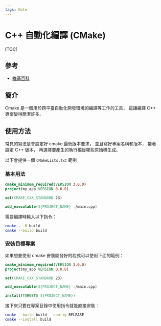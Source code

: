 ```yaml
---
tags: Note
---
```


# C++ 自動化編譯 (CMake)

[TOC]

## 參考

- [維基百科](https://zh.wikibooks.org/zh-tw/CMake_%E5%85%A5%E9%96%80/%E5%9F%BA%E6%9C%AC%E8%AA%9E%E6%B3%95)

## 簡介

Cmake 是一個用於跨平臺自動化開發環境的編譯等工作的工具，
這讓編譯 C++ 專案變得簡潔許多。

## 使用方法

常見的寫法是會設定好 cmake 最低版本要求，
並且寫好專案名稱和版本，
接著設定 C++ 版本，
再選擇要產生的執行檔從哪些原始碼生成。

以下會提供一個 `CMakeLists.txt` 範例

### 基本用法

```cmake
cmake_minimum_required(VERSION 3.0.0)
project(my_app VERSION 0.0.0)

set(CMAKE_CXX_STANDARD 23)

add_executable(${PROJECT_NAME} ./main.cpp)
```

需要編譯時輸入以下指令：

```bash
cmake . -B build
cmake --build build
```

### 安裝目標專案

如果想要使用 cmake 安裝開發好的程式可以使用下面的範例：

```cmake
cmake_minimum_required(VERSION 3.0.0)
project(my_app VERSION 0.0.0)

set(CMAKE_CXX_STANDARD 23)

add_executable(${PROJECT_NAME} ./main.cpp)

install(TARGETS ${PROJECT_NAME})
```

接下來只要在專案目錄中使用指令就能直接安裝：

```bash
cmake --build build --config RELEASE
cmake --install build
```

<!-- 未完成 -->